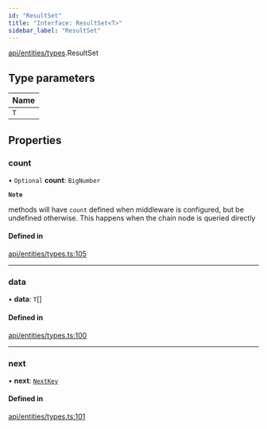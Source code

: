 ```yaml
---
id: "ResultSet"
title: "Interface: ResultSet<T>"
sidebar_label: "ResultSet"
---
```


[api/entities/types](../../../../../modules/API/Entities/Types/Types.md).ResultSet

## Type parameters

| Name |
| :------ |
| `T` |

## Properties

### count

• `Optional` **count**: `BigNumber`

**`Note`**

methods will have `count` defined when middleware is configured, but be undefined otherwise. This happens when the chain node is queried directly

#### Defined in

[api/entities/types.ts:105](https://github.com/PolymeshAssociation/polymesh-sdk/blob/49a0066c3/src/api/entities/types.ts#L105)

___

### data

• **data**: `T`[]

#### Defined in

[api/entities/types.ts:100](https://github.com/PolymeshAssociation/polymesh-sdk/blob/49a0066c3/src/api/entities/types.ts#L100)

___

### next

• **next**: [`NextKey`](../../../../../modules/API/Entities/Types/Types.md#nextkey)

#### Defined in

[api/entities/types.ts:101](https://github.com/PolymeshAssociation/polymesh-sdk/blob/49a0066c3/src/api/entities/types.ts#L101)

